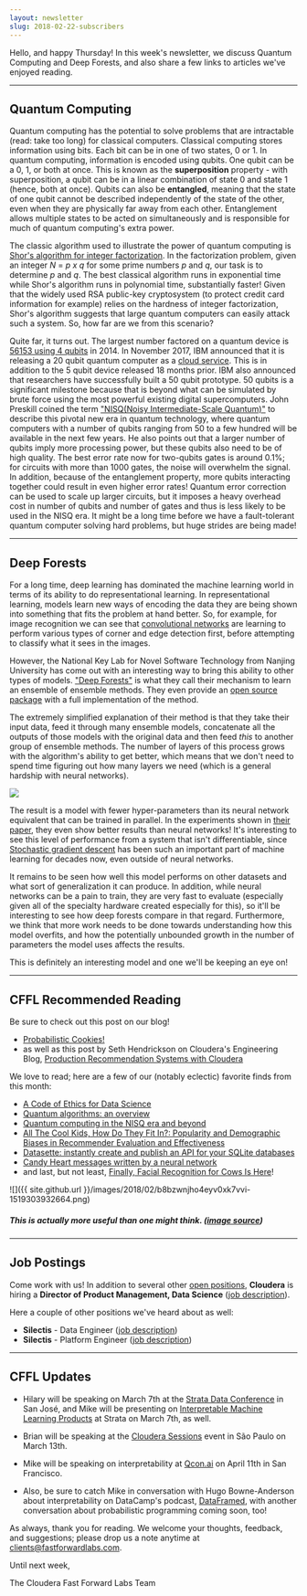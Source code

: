 ```yaml
---
layout: newsletter
slug: 2018-02-22-subscribers
---
```


Hello, and happy Thursday!  In this week's newsletter, we discuss Quantum Computing and Deep Forests, and also share a few links to articles we've enjoyed reading.

---

## Quantum Computing
Quantum computing has the potential to solve problems that are intractable (read: take too long) for classical computers. Classical computing stores information using bits. Each bit can be in one of two states, 0 or 1. In quantum computing, information is encoded using qubits. One qubit can be a 0, 1, or both at once. This is known as the **superposition** property - with superposition, a qubit can be in a linear combination of state 0 and state 1 (hence, both at once). Qubits can also be **entangled**, meaning that the state of one qubit cannot be described independently of the state of the other, even when they are physically far away from each other. Entanglement allows multiple states to be acted on simultaneously and is responsible for much of quantum computing's extra power.                                                                                               
                                                                                                     
The classic algorithm used to illustrate the power of quantum computing is [Shor's algorithm for integer factorization](https://en.wikipedia.org/wiki/Shor%27s_algorithm). In the factorization problem, given an integer *N* = *p x q* for some prime numbers *p* and *q*, our task is to determine *p* and *q*. The best classical algorithm runs in exponential time while Shor's algorithm runs in polynomial time, substantially faster! Given that the widely used RSA public-key cryptosystem (to protect credit card information for example) relies on the hardness of integer factorization, Shor's algorithm suggests that large quantum computers can easily attack such a system. So, how far are we from this scenario?                                         
                                                                                                     
Quite far, it turns out. The largest number factored on a quantum device is [56153 using 4 qubits](https://arxiv.org/pdf/1411.6758.pdf) in 2014. In November 2017, IBM announced that it is releasing a 20 qubit quantum computer as a [cloud service](https://quantumexperience.ng.bluemix.net/qx/devices). This is in addition to the 5 qubit device released 18 months prior. IBM also announced that researchers have successfully built a 50 qubit prototype. 50 qubits is a significant milestone because that is beyond what can be simulated by brute force using the most powerful existing digital supercomputers. John Preskill coined the term ["NISQ(Noisy Intermediate-Scale Quantum)"](https://arxiv.org/abs/1801.00862) to describe this pivotal new era in quantum technology, where quantum computers with a number of qubits ranging from 50 to a few hundred will be available in the next few years. He also points out that a larger number of qubits imply more processing power, but these qubits also need to be of high quality. The best error rate now for two-qubits gates is around 0.1%; for circuits with more than 1000 gates, the noise will overwhelm the signal. In addition, because of the entanglement property, more qubits interacting together could result in even higher error rates! Quantum error correction can be used to scale up larger circuits, but it imposes a heavy overhead cost in number of qubits and number of gates and thus is less likely to be used in the NISQ era. It might be a long time before we have a fault-tolerant quantum computer solving hard problems, but huge strides are being made!                                                                 

---

## Deep Forests

For a long time, deep learning has dominated the machine learning world in terms
of its ability to do representational learning. In representational learning,
models learn new ways of encoding the data they are being shown into something that
fits the problem at hand better. So, for example, for image recognition we can
see that [convolutional
networks](https://ujjwalkarn.me/2016/08/11/intuitive-explanation-convnets/) are
learning to perform various types of corner and edge detection first, before attempting
to classify what it sees in the images.

However, the National Key Lab for Novel Software Technology from Nanjing
University has come out with an interesting way to bring this ability to other
types of models. ["Deep Forests"][1] is what they call their mechanism to learn
an ensemble of ensemble methods. They even provide an [open source package][4]
with a full implementation of the method.

The extremely simplified explanation of their method is that they take their
input data, feed it through many ensemble models, concatenate all the outputs of
those models with the original data and then feed _this_ to another group of
ensemble methods. The number of layers of this process grows with the algorithm's
ability to get better, which means that we don't need to spend time figuring out
how many layers we need (which is a general hardship with neural networks).

![](images/deepforests.png)

The result is a model with fewer hyper-parameters than its neural network
equivalent that can be trained in parallel. In the experiments shown in [their
paper][1], they even show better results than neural networks! It's interesting
to see this level of performance from a system that isn't differentiable, since 
[Stochastic gradient descent][3] has been such an important part of machine
learning for decades now, even outside of neural networks.

It remains to be seen how well this model performs on other datasets and what sort
of generalization it can produce. In addition, while neural networks can be a
pain to train, they are very fast to evaluate (especially given all of the
specialty hardware created especially for this), so it'll be interesting to see
how deep forests compare in that regard. Furthermore, we think that more work
needs to be done towards understanding how this model overfits, and how the potentially
unbounded growth in the number of parameters the model uses affects the results.

This is definitely an interesting model and one we'll be keeping an eye on!

[1]: https://arxiv.org/abs/1702.08835
[2]: https://ujjwalkarn.me/2016/08/11/intuitive-explanation-convnets/
[3]: https://en.wikipedia.org/wiki/Stochastic_gradient_descent
[4]: https://github.com/kingfengji/gcForest

---

## CFFL Recommended Reading

Be sure to check out this post on our blog! 
* [Probabilistic Cookies!](http://blog.fastforwardlabs.com/2018/02/14/probabilistic-cookies.html)  
* as well as this post by Seth Hendrickson on Cloudera's Engineering Blog, [Production Recommendation Systems with Cloudera](http://blog.cloudera.com/blog/2018/02/production-recommendation-systems-with-cloudera/)

We love to read; here are a few of our (notably eclectic) favorite finds from this month:
* [A Code of Ethics for Data Science](https://medium.com/@dpatil/a-code-of-ethics-for-data-science-cda27d1fac1)
* [Quantum algorithms: an overview](https://blog.acolyer.org/2018/02/06/quantum-algorithms-an-overview/)
* [Quantum computing in the NISQ era and beyond](https://blog.acolyer.org/2018/02/05/quantum-computing-in-the-nisq-era-and-beyond/)
* [All The Cool Kids, How Do They Fit In?: Popularity and Demographic Biases in Recommender Evaluation and Effectiveness](http://proceedings.mlr.press/v81/ekstrand18b.html)
* [Datasette: instantly create and publish an API for your SQLite databases](https://simonwillison.net/2017/Nov/13/datasette/)
* [Candy Heart messages written by a neural network](http://aiweirdness.com/post/170685749687/candy-heart-messages-written-by-a-neural-network)
* and last, but not least, [Finally, Facial Recognition for Cows Is Here](https://gizmodo.com/finally-facial-recognition-for-cows-is-here-1822609005)!

![]({{ site.github.url }}/images/2018/02/b8bzwnjho4eyv0xk7vvi-1519303932664.png)
##### This is actually more useful than one might think. ([image source](https://gizmodo.com/finally-facial-recognition-for-cows-is-here-1822609005))

---

## Job Postings

Come work with us!  In addition to several other [open positions](https://www.cloudera.com/careers/careers-listing.html), **Cloudera** is hiring a **Director of Product Management, Data Science** ([job description](https://cloudera.wd5.myworkdayjobs.com/External_Career/job/USA--California--Palo-Alto/Director-Product-Management--Data-Science_180286)).

Here a couple of other positions we've heard about as well:
* **Silectis** - Data Engineer ([job description](https://www.silect.is/careers-data-engineer))
* **Silectis** - Platform Engineer ([job description](https://www.silect.is/careers-platform-engineer))

---

## CFFL Updates

* Hilary will be speaking on March 7th at the [Strata Data Conference](https://conferences.oreilly.com/strata/strata-ca/) in San José, and Mike will be presenting on [Interpretable Machine Learning Products](https://conferences.oreilly.com/strata/strata-ca/public/schedule/detail/63572) at Strata on March 7th, as well.

* Brian will be speaking at the [Cloudera Sessions](https://www.cloudera.com/more/events/sessions/sao-paulo.html) event in São Paulo on March 13th.

* Mike will be speaking on interpretability at [Qcon.ai](https://qcon.ai/) on April 11th in San Francisco.

* Also, be sure to catch Mike in conversation with Hugo Bowne-Anderson about interpretability on DataCamp's podcast, [DataFramed](https://soundcloud.com/dataframed/9-data-science-and-online-experiments-at-etsy#t=17:10), with another conversation about probabilistic programming coming soon, too!

As always, thank you for reading. We welcome your thoughts, feedback, and suggestions; please drop us a note anytime at clients@fastforwardlabs.com.

Until next week,

The Cloudera Fast Forward Labs Team

